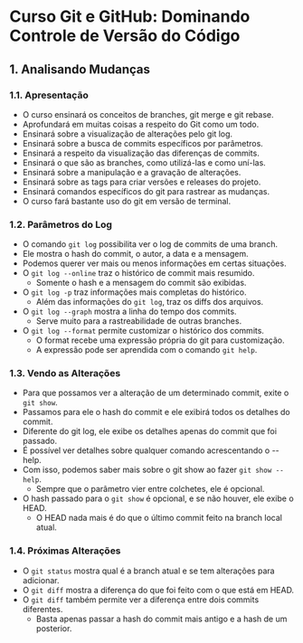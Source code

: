 # Curso Git e GitHub: Dominando Controle de Versão do Código

## 1. Analisando Mudanças

### 1.1. Apresentação
- O curso ensinará os conceitos de branches, git merge e git rebase.
- Aprofundará em muitas coisas a respeito do Git como um todo.
- Ensinará sobre a visualização de alterações pelo git log.
- Ensinará sobre a busca de commits específicos por parâmetros.
- Ensinará a respeito da visualização das diferenças de commits.
- Ensinará o que são as branches, como utilizá-las e como uní-las.
- Ensinará sobre a manipulação e a gravação de alterações.
- Ensinará sobre as tags para criar versões e releases do projeto.
- Ensinará comandos específicos do git para rastrear as mudanças.
- O curso fará bastante uso do git em versão de terminal.

### 1.2. Parâmetros do Log
- O comando `git log` possibilita ver o log de commits de uma branch.
- Ele mostra o hash do commit, o autor, a data e a mensagem.
- Podemos querer ver mais ou menos informações em certas situações.
- O `git log --online` traz o histórico de commit mais resumido.
	- Somente o hash e a mensagem do commit são exibidas.
- O `git log -p` traz informações mais completas do histórico.
	- Além das informações do `git log`, traz os diffs dos arquivos.
- O `git log --graph` mostra a linha do tempo dos commits.
	- Serve muito para a rastreabilidade de outras branches.
- O `git log --format` permite customizar o histórico dos commits.
	- O format recebe uma expressão própria do git para customização.
	- A expressão pode ser aprendida com o comando `git help`.

### 1.3. Vendo as Alterações
- Para que possamos ver a alteração de um determinado commit, exite o `git show`.
- Passamos para ele o hash do commit e ele exibirá todos os detalhes do commit.
- Diferente do git log, ele exibe os detalhes apenas do commit que foi passado.
- É possível ver detalhes sobre qualquer comando acrescentando o --help.
- Com isso, podemos saber mais sobre o git show ao fazer `git show --help`.
	- Sempre que o parâmetro vier entre colchetes, ele é opcional.
- O hash passado para o `git show` é opcional, e se não houver, ele exibe o HEAD.
	- O HEAD nada mais é do que o último commit feito na branch local atual.

### 1.4. Próximas Alterações
- O `git status` mostra qual é a branch atual e se tem alterações para adicionar.
- O `git diff` mostra a diferença do que foi feito com o que está em HEAD.
- O `git diff` também permite ver a diferença entre dois commits diferentes.
	- Basta apenas passar a hash do commit mais antigo e a hash de um posterior.
